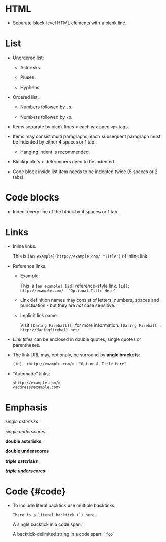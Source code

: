 # HTML

- Separate block-level HTML elements with a blank line.

# List

- Unordered list:

  + Asterisks.

  + Pluses.

  + Hyphens.

- Ordered list.

  + Numbers followed by `.`s.

  + Numbers followed by `/`s.

- Items separate by blank lines = each wrapped `<p>` tags.

- Items may consist multi paragraphs, each subsequent paragraph must be
  indented by either 4 spaces or 1 tab.

  + Hanging indent is recommended.

- Blockquote's > determiners need to be indented.

- Code block inside list item needs to be indented twice (8 spaces or 2
  tabs).

# Code blocks

- Indent every line of the block by 4 spaces or 1 tab.

# Links

- Inline links.

  This is `[an example](http://example.com/ "Title")` of inline link.

- Reference links.

  + Example:

    This is `[an example] [id]` reference-style link. `[id]:
    http://example.com/  "Optional Title Here"`

  + Link definition names may consist of letters, numbers, spaces and
    punctuation - but they are _not_ case sensitive.

  + Implicit link name.

    Visit `[Daring Fireball][]` for more information. `[Daring
    Fireball]: http://daringfireball.net/`

- _Link titles_ can be enclosed in double quotes, single quotes or
  parentheses.

- The link URL may, optionaly, be surround by **angle brackets**:

  `[id]: <http://example.com/>  "Optional Title Here"`

- "Automatic" links:

  ```
  <http://example.com/>
  <address@example.com>
  ```

# Emphasis

*single asterisks*

_single underscores_

**double asterisks**

__double underscores__

***triple asterisks***

___triple underscores___

# Code {#code}

- To include literal backtick use multiple backticks:

  ``There is a literal backtick (`) here.``

  A single backtick in a code span: `` ` ``

  A backtick-delimited string in a code span: `` `foo` ``

